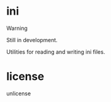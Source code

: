# ini

> [!WARNING]
> Still in development.

Utilities for reading and writing ini files.

# license

unlicense
